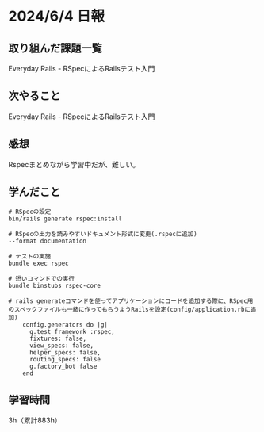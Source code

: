 # 2024/6/4 日報
## 取り組んだ課題一覧
Everyday Rails - RSpecによるRailsテスト入門

## 次やること
Everyday Rails - RSpecによるRailsテスト入門

## 感想
Rspecまとめながら学習中だが、難しい。

## 学んだこと
```
# RSpecの設定
bin/rails generate rspec:install

# RSpecの出⼒を読みやすいドキュメント形式に変更(.rspecに追加)
--format documentation

# テストの実施
bundle exec rspec

# 短いコマンドでの実行
bundle binstubs rspec-core

# rails generateコマンドを使ってアプリケーションにコードを追加する際に、RSpec⽤のスペックファイルも⼀緒に作ってもらうようRailsを設定(config/application.rbに追加)
    config.generators do |g|
      g.test_framework :rspec,
      fixtures: false,
      view_specs: false,
      helper_specs: false,
      routing_specs: false
      g.factory_bot false
    end
```

## 学習時間
3h（累計883h）
